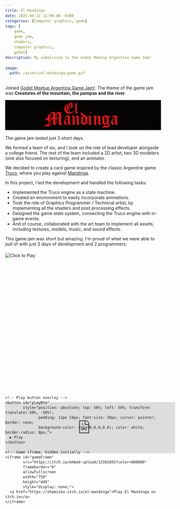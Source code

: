 ```yaml
---
title: El Mandinga
date: 2025-04-12 12:00:00 -0300
categories: [Computer graphics, game]
tags: [
    game, 
    game jam,
    shaders,
    computer graphics,
    godot]     
description: My submission to the Godot Meetup Argentina Game Jam!

image:
  path: /assets/el-mandinga/game.gif
---
```


Joined [Godot Meetup Argentina Game Jam!](https://itch.io/jam/godot-meetup-argentina-gamejam). The theme of the game jam was **Creatures of the mountain, the pampas and the river**.

![](/assets/el-mandinga/el_mandinga_banner.png)

The game jam lasted just 3 short days.

We formed a team of six, and I took on the role of lead developer alongside a college friend. The rest of the team included a 2D artist, two 3D modelers (one also focused on texturing), and an animator.

We decided to create a card game inspired by the classic Argentine game [Truco](https://es.wikipedia.org/wiki/Truco_(juego_de_naipes)), where you play against [Mandinga](https://es.wikipedia.org/wiki/Mandinga).

In this project, I led the development and handled the following tasks:
- Implemented the Truco engine as a state machine.
- Created an environment to easily incorporate animations.
- Took the role of Graphics Programmer / Technical artist, by implementing all the shaders and post processing effects.
- Designed the game state system, connecting the Truco engine with in-game events.
- And of course, collaborated with the art team to implement all assets, including textures, models, music, and sound effects.

This game jam was short but amazing. I'm proud of what we were able to pull of with just 3 days of development and 2 programmers.
<!-- Center wrapper -->
<div style="display: flex; justify-content: center; align-items: center; margin: 20px 0;">
  <div style="position: relative; width: 750px; height: 445px;">
    <!-- Thumbnail image -->
    <img id="gameThumb" 
         src="https://img.itch.zone/aW1hZ2UvMzQ2Njg1OC8yMDY5NjQyNS5wbmc=/original/Lmwq%2B1.png" 
         alt="Click to Play" 
         style="width: 100%; height: 100%; display: block;">

    <!-- Play button overlay -->
    <button id="playBtn" 
            style="position: absolute; top: 50%; left: 50%; transform: translate(-50%, -50%);
                   padding: 12px 24px; font-size: 20px; cursor: pointer; border: none;
                   background-color: rgba(0,0,0,0.6); color: white; border-radius: 8px;">
      ▶ Play
    </button>

    <!-- Game iframe, hidden initially -->
    <iframe id="gameFrame" 
            src="https://itch.io/embed-upload/13381855?color=000000" 
            frameborder="0" 
            allowfullscreen 
            width="750" 
            height="445" 
            style="display: none;">
      <a href="https://zhamiska.itch.io/el-mandinga">Play El Mandinga on itch.io</a>
    </iframe>
  </div>
</div>

<script>
document.getElementById('playBtn').addEventListener('click', function() {
  document.getElementById('gameThumb').style.display = 'none';  // Hide thumbnail
  this.style.display = 'none';                                  // Hide button
  document.getElementById('gameFrame').style.display = 'block'; // Show game
});
</script>

<!-- <div style="width: 550px; text-align: center; margin-bottom: 10px;">
  <a href="https://zhamiska.itch.io/el-mandinga" target="_blank">
    Play El Mandinga on itch.io
  </a>
</div> -->
<br>

<div>
<iframe frameborder="0" 
        src="https://itch.io/embed/3466858?border_width=0" 
        width="550" 
        height="165">
</iframe>
</div>
